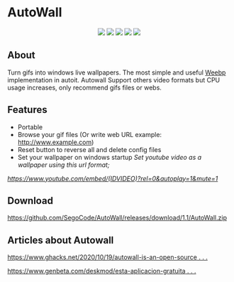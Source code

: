 # AutoWall

<p align="center">
<img src="https://github.com/SegoCode/AutoWall/blob/master/media/demo.gif">
<img src="https://img.shields.io/badge/core-weebp & mpv-red"> <img src="https://img.shields.io/badge/-%20Made%20with%20Autoit%20❤-blue.svg"> <img src="https://img.shields.io/badge/Platform%20%26%20Version%20Support-Windows%2010-green"> <img src="https://img.shields.io/github/languages/code-size/segocode/autowall">
</p>

## About

Turn gifs into windows live wallpapers. The most simple and useful [Weebp](src/weebp) implementation in autoit. Autowall Support others video formats but CPU usage increases, only recommend gifs files or webs.

## Features
- Portable
- Browse your gif files (Or write web URL example: http://www.example.com)
- Reset button to reverse all and delete config files
- Set your wallpaper on windows startup
 *Set youtube video as a wallpaper using this url format;*
 
 *https://www.youtube.com/embed/(IDVIDEO)?rel=0&autoplay=1&mute=1*

## Download

https://github.com/SegoCode/AutoWall/releases/download/1.1/AutoWall.zip


## Articles about Autowall

[https://www.ghacks.net/2020/10/19/autowall-is-an-open-source . . . ](https://www.ghacks.net/2020/10/19/autowall-is-an-open-source-program-that-can-display-animated-gifs-and-videos-as-your-wallpaper/)

[https://www.genbeta.com/deskmod/esta-aplicacion-gratuita . . . ](https://www.genbeta.com/deskmod/esta-aplicacion-gratuita-puedes-poner-gif-video-como-fondo-pantalla-windows-10)





